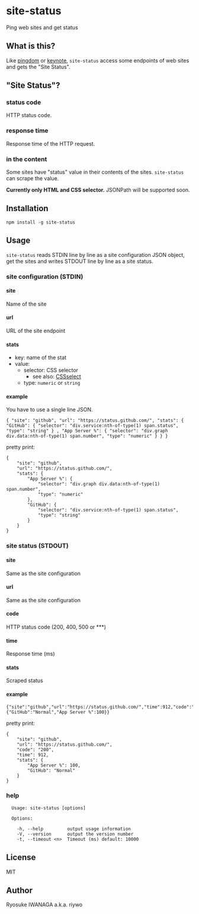 # site-status

Ping web sites and get status

## What is this?

Like [pingdom](https://www.pingdom.com/) or [keynote](http://www.keynote.com/), `site-status` access some endpoints of web sites and gets the "Site Status".

## "Site Status"?

### status code

HTTP status code.

### response time

Response time of the HTTP request.

### in the content

Some sites have "status" value in their contents of the sites. `site-status` can scrape the value.

**Currently only HTML and CSS selector.** JSONPath will be supported soon.

## Installation

    npm install -g site-status

## Usage

`site-status` reads STDIN line by line as a site configuration JSON object, get the sites and writes STDOUT line by line as a site status.

### site configuration (STDIN)

#### site

Name of the site

#### url

URL of the site endpoint

#### stats

- key: name of the stat
- value:
    - selector: CSS selector
        - see also: [CSSselect](https://npmjs.org/package/CSSselect)
    - type: `numeric` or `string`

#### example

You have to use a single line JSON.

    { "site": "github", "url": "https://status.github.com/", "stats": { "GitHub": { "selector": "div.service:nth-of-type(1) span.status", "type": "string" } , "App Server %": { "selector": "div.graph div.data:nth-of-type(1) span.number", "type": "numeric" } } }

pretty print:

    {
        "site": "github",
        "url": "https://status.github.com/",
        "stats": {
            "App Server %": {
                "selector": "div.graph div.data:nth-of-type(1) span.number",
                "type": "numeric"
            },
            "GitHub": {
                "selector": "div.service:nth-of-type(1) span.status",
                "type": "string"
            }
        }
    }

### site status (STDOUT)

#### site

Same as the site configuration

#### url

Same as the site configuration

#### code

HTTP status code (200, 400, 500 or ***)

#### time

Response time (ms)

#### stats

Scraped status

#### example

    {"site":"github","url":"https://status.github.com/","time":912,"code":"200","stats":{"GitHub":"Normal","App Server %":100}}

pretty print:

    {
        "site": "github",
        "url": "https://status.github.com/",
        "code": "200",
        "time": 912,
        "stats": {
            "App Server %": 100,
            "GitHub": "Normal"
        }
    }

### help

      Usage: site-status [options]
    
      Options:
    
        -h, --help         output usage information
        -V, --version      output the version number
        -t, --timeout <n>  Timeout (ms) default: 10000

## License

MIT

## Author

Ryosuke IWANAGA a.k.a. riywo
